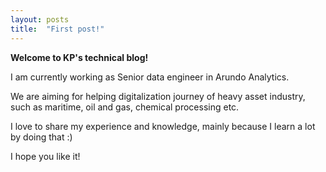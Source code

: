 ```yaml
---
layout: posts
title:  "First post!"
---
```


**Welcome to KP's technical blog!**

I am currently working as Senior data engineer in Arundo Analytics.  

We are aiming for helping digitalization journey of heavy asset industry, such as maritime, oil and gas, chemical processing etc.  

I love to share my experience and knowledge, mainly because I learn a lot by doing that :)  

I hope you like it!

